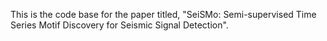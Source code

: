 This is the code base for the paper titled, "SeiSMo: Semi-supervised Time Series Motif Discovery for Seismic Signal Detection".
